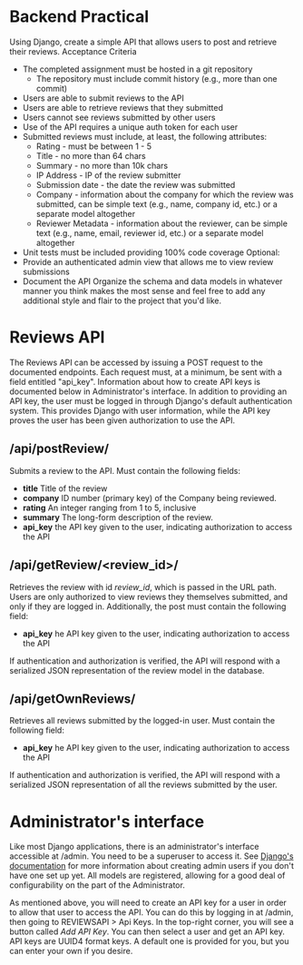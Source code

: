 # Backend Practical
Using Django, create a simple API that allows users to post and retrieve their reviews.
Acceptance Criteria
* The completed assignment must be hosted in a git repository
    * The repository must include commit history (e.g., more than one commit)
* Users are able to submit reviews to the API
* Users are able to retrieve reviews that they submitted
* Users cannot see reviews submitted by other users
* Use of the API requires a unique auth token for each user
* Submitted reviews must include, at least, the following attributes:
    * Rating - must be between 1 - 5
    * Title - no more than 64 chars
    * Summary - no more than 10k chars
    * IP Address - IP of the review submitter
    * Submission date - the date the review was submitted
    * Company - information about the company for which the review was submitted, can be simple text (e.g., name, company id, etc.) or a separate model altogether
    * Reviewer Metadata - information about the reviewer, can be simple text (e.g., name, email, reviewer id, etc.) or a separate model altogether
* Unit tests must be included providing 100% code coverage
Optional:
* Provide an authenticated admin view that allows me to view review submissions
* Document the API
Organize the schema and data models in whatever manner you think makes the most sense and feel free to add any additional style and flair to the project that you'd like.

# Reviews API
The Reviews API can be accessed by issuing a POST request to the documented endpoints. Each request must, at a minimum, be sent with a field entitled "api_key". Information about how to create API keys is documented below in Administrator's interface. In addition to providing an API key, the user must be logged in through Django's default authentication system. This provides Django with user information, while the API key proves the user has been given authorization to use the API.

## /api/postReview/
Submits a review to the API. Must contain the following fields:
* **title** Title of the review
* **company** ID number (primary key) of the Company being reviewed.
* **rating** An integer ranging from 1 to 5, inclusive
* **summary** The long-form description of the review.
* **api_key** the API key given to the user, indicating authorization to access the API

## /api/getReview/<review_id>/
Retrieves the review with id *review_id*, which is passed in the URL path. Users are only authorized to view reviews they themselves submitted, and only if they are logged in. Additionally, the post must contain the following field:
* **api_key** he API key given to the user, indicating authorization to access the API

If authentication and authorization is verified, the API will respond with a serialized JSON representation of the review model in the database.

## /api/getOwnReviews/
Retrieves all reviews submitted by the logged-in user. Must contain the following field:
* **api_key** he API key given to the user, indicating authorization to access the API

If authentication and authorization is verified, the API will respond with a serialized JSON representation of all the reviews submitted by the user.

# Administrator's interface
Like most Django applications, there is an administrator's interface accessible at /admin. You need to be a superuser to access it. See [Django's documentation](https://docs.djangoproject.com/en/2.0/intro/tutorial02/#creating-an-admin-user) for more information about creating admin users if you don't have one set up yet. All models are registered, allowing for a good deal of configurability on the part of the Administrator.

As mentioned above, you will need to create an API key for a user in order to allow that user to access the API. You can do this by logging in at /admin, then going to REVIEWSAPI > Api Keys. In the top-right corner, you will see a button called *Add API Key*. You can then select a user and get an API key. API keys are UUID4 format keys. A default one is provided for you, but you can enter your own if you desire.
